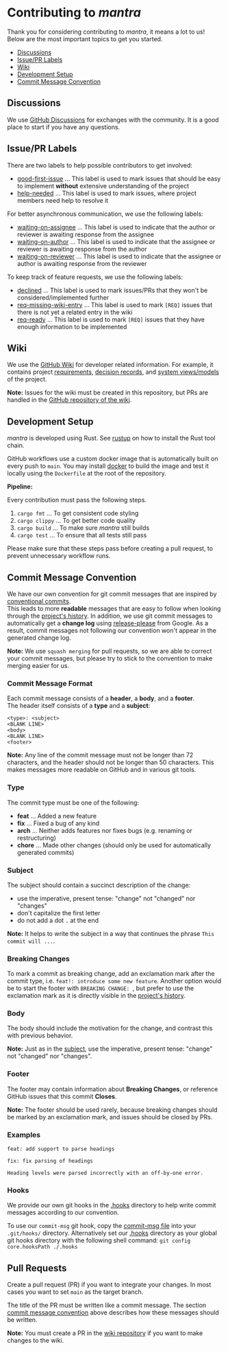 # Contributing to *mantra*

Thank you for considering contributing to *mantra*, it means a lot to us!\
Below are the most important topics to get you started.

- [Discussions](#discussions)
- [Issue/PR Labels](#issuepr-labels)
- [Wiki](#wiki)
- [Development Setup](#development-setup)
- [Commit Message Convention](#commit-message-convention)

## Discussions

We use [GitHub Discussions](https://github.com/mhatzl/mantra/discussions) for exchanges with the community.
It is a good place to start if you have any questions.

## Issue/PR Labels

There are two labels to help possible contributors to get involved:

- [good-first-issue](https://github.com/mhatzl/mantra/labels/good-first-issue) ... This label is used to mark issues that should be easy to implement **without** extensive understanding of the project
- [help-needed](https://github.com/mhatzl/mantra/labels/help-needed) ... This label is used to mark issues, where project members need help to resolve it

For better asynchronous communication, we use the following labels:

- [waiting-on-assignee](https://github.com/mhatzl/mantra/labels/waiting-on-assignee) ... This label is used to indicate that the author or reviewer is awaiting response from the assignee
- [waiting-on-author](https://github.com/mhatzl/mantra/labels/waiting-on-author) ... This label is used to indicate that the assignee or reviewer is awaiting response from the author
- [waiting-on-reviewer](https://github.com/mhatzl/mantra/labels/waiting-on-reviewer) ... This label is used to indicate that the assignee or author is awaiting response from the reviewer

To keep track of feature requests, we use the following labels:

- [declined](https://github.com/mhatzl/mantra/labels/declined) ... This label is used to mark issues/PRs that they won't be considered/implemented further
- [req-missing-wiki-entry](https://github.com/mhatzl/mantra/labels/req-missing-wiki-entry) ... This label is used to mark `[REQ]` issues that there is not yet a related entry in the wiki
- [req-ready](https://github.com/mhatzl/mantra/labels/req-ready) ... This label is used to mark `[REQ]` issues that they have enough information to be implemented

## Wiki

We use the [GitHub Wiki](https://github.com/mhatzl/mantra/wiki) for developer related information.
For example, it contains project [requirements](https://github.com/mhatzl/mantra/wiki/5-Requirements),
[decision records](https://github.com/mhatzl/mantra/wiki/6-Decision-Records), and [system views/models](https://github.com/mhatzl/mantra/wiki/4-System-Views) of the project.

**Note:** Issues for the wiki must be created in this repository, but PRs are handled in the [GitHub repository of the wiki](https://github.com/mhatzl/mantra-wiki).  

## Development Setup

*mantra* is developed using Rust.
See [rustup](https://www.rust-lang.org/tools/install) on how to install the Rust tool chain.

GitHub workflows use a custom docker image that is automatically built on every push to `main`.
You may install [docker](https://docs.docker.com/engine/install/) to build the image
and test it locally using the `Dockerfile` at the root of the repository.

**Pipeline:**

Every contribution must pass the following steps.

1. `cargo fmt` ... To get consistent code styling
2. `cargo clippy` ... To get better code quality
3. `cargo build` ... To make sure *mantra* still builds
4. `cargo test` ... To ensure that all tests still pass

Please make sure that these steps pass before creating a pull request, to prevent unnecessary workflow runs.

## Commit Message Convention

We have our own convention for git commit messages that are inspired by [conventional commits](https://www.conventionalcommits.org/en/v1.0.0/).\
This leads to more **readable** messages that are easy to follow when looking through the [project's history](https://github.com/mhatzl/mantra/commits/main).
In addition, we use git commit messages to automatically get a **change log** using [release-please](https://github.com/googleapis/release-please) from Google.
As a result, commit messages not following our convention won't appear in the generated change log.

**Note:** We use `squash merging` for pull requests, so we are able to correct your commit messages, but please try to stick to the convention to make merging easier for us.

### Commit Message Format

Each commit message consists of a **header**, a **body**, and a **footer**.\
The header itself consists of a **type** and a **subject**:

~~~
<type>: <subject>
<BLANK LINE>
<body>
<BLANK LINE>
<footer>
~~~

**Note:** Any line of the commit message must not be longer than 72 characters, and the header should not be longer than 50 characters.
This makes messages more readable on GitHub and in various git tools.

### Type

The commit type must be one of the following:

- **feat** ... Added a new feature
- **fix** ... Fixed a bug of any kind
- **arch** ... Neither adds features nor fixes bugs (e.g. renaming or restructuring)
- **chore** ... Made other changes (should only be used for automatically generated commits)

### Subject

The subject should contain a succinct description of the change:

- use the imperative, present tense: "change" not "changed" nor "changes"
- don't capitalize the first letter
- do not add a dot `.` at the end

**Note:** It helps to write the subject in a way that continues the phrase `This commit will ...`.

### Breaking Changes

To mark a commit as breaking change, add an exclamation mark after the commit type, i.e. `feat!: introduce some new feature`.
Another option would be to start the footer with `BREAKING CHANGE: `, but prefer to use the exclamation mark as it is directly visible in the [project's history](https://github.com/mhatzl/mantra/commits/main).

### Body

The body should include the motivation for the change, and contrast this with previous behavior.

**Note:** Just as in the [subject](#subject), use the imperative, present tense: "change" not "changed" nor "changes".

### Footer

The footer may contain information about **Breaking Changes**, or reference GitHub issues that this commit **Closes**.

**Note:** The footer should be used rarely, because breaking changes should be marked by an exclamation mark, and issues should be closed by PRs.

### Examples

~~~
feat: add support to parse headings
~~~

~~~
fix: fix parsing of headings

Heading levels were parsed incorrectly with an off-by-one error.
~~~

### Hooks

We provide our own git hooks in the [.hooks](.hooks/) directory to help write commit messages according to our convention.

To use our `commit-msg` git hook, copy the [commit-msg file](.hooks/commit-msg) into your `.git/hooks/` directory.
Alternatively set our [.hooks](.hooks/) directory as your global git hooks directory with the following shell command: 
`git config core.hooksPath ./.hooks`

## Pull Requests

Create a pull request (PR) if you want to integrate your changes.
In most cases you want to set `main` as the target branch.

The title of the PR must be written like a commit message.
The section [commit message convention](#commit-message-convention) above describes how these messages should be written.

**Note:** You must create a PR in the [wiki repository](https://github.com/mhatzl/mantra-wiki) if you want to make changes to the wiki.
